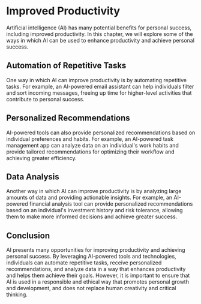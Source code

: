 Improved Productivity
=====================================================================

Artificial intelligence (AI) has many potential benefits for personal success, including improved productivity. In this chapter, we will explore some of the ways in which AI can be used to enhance productivity and achieve personal success.

Automation of Repetitive Tasks
------------------------------

One way in which AI can improve productivity is by automating repetitive tasks. For example, an AI-powered email assistant can help individuals filter and sort incoming messages, freeing up time for higher-level activities that contribute to personal success.

Personalized Recommendations
----------------------------

AI-powered tools can also provide personalized recommendations based on individual preferences and habits. For example, an AI-powered task management app can analyze data on an individual's work habits and provide tailored recommendations for optimizing their workflow and achieving greater efficiency.

Data Analysis
-------------

Another way in which AI can improve productivity is by analyzing large amounts of data and providing actionable insights. For example, an AI-powered financial analysis tool can provide personalized recommendations based on an individual's investment history and risk tolerance, allowing them to make more informed decisions and achieve greater success.

Conclusion
----------

AI presents many opportunities for improving productivity and achieving personal success. By leveraging AI-powered tools and technologies, individuals can automate repetitive tasks, receive personalized recommendations, and analyze data in a way that enhances productivity and helps them achieve their goals. However, it is important to ensure that AI is used in a responsible and ethical way that promotes personal growth and development, and does not replace human creativity and critical thinking.

